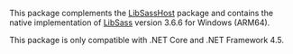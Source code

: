 This package complements the [LibSassHost](https://www.nuget.org/packages/LibSassHost/) package and contains the native implementation of [LibSass](https://github.com/sass/libsass) version 3.6.6 for Windows (ARM64).

This package is only compatible with .NET Core and .NET Framework 4.5.